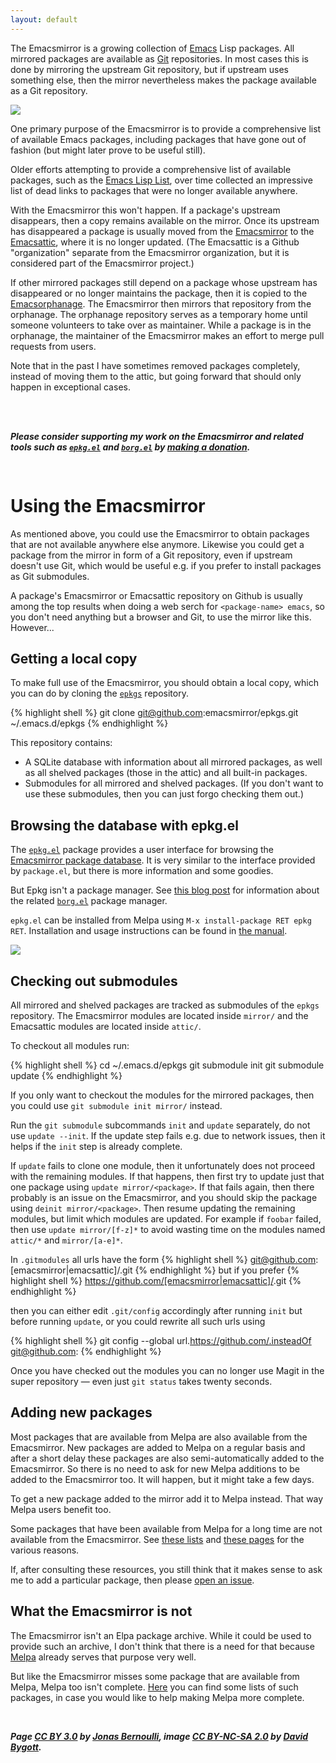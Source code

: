 ```yaml
---
layout: default
---
```


The Emacsmirror is a growing collection of [Emacs] Lisp packages.  All
mirrored packages are available as [Git] repositories.  In most cases
this is done by mirroring the upstream Git repository, but if upstream
uses something else, then the mirror nevertheless makes the package
available as a Git repository.

<img src="/assets/emacsmirror.png">

One primary purpose of the Emacsmirror is to provide a comprehensive
list of available Emacs packages, including packages that have gone
out of fashion (but might later prove to be useful still).

Older efforts attempting to provide a comprehensive list of available
packages, such as the [Emacs Lisp List][ell], over time collected an
impressive list of dead links to packages that were no longer
available anywhere.

With the Emacsmirror this won't happen.  If a package's upstream
disappears, then a copy remains available on the mirror.  Once its
upstream has disappeared a package is usually moved from the
[Emacsmirror] to the [Emacsattic], where it is no longer updated. (The
Emacsattic is a Github "organization" separate from the Emacsmirror
organization, but it is considered part of the Emacsmirror project.)

If other mirrored packages still depend on a package whose upstream
has disappeared or no longer maintains the package, then it is copied
to the [Emacsorphanage].  The Emacsmirror then mirrors that repository
from the orphanage.  The orphanage repository serves as a temporary
home until someone volunteers to take over as maintainer.  While a
package is in the orphanage, the maintainer of the Emacsmirror makes
an effort to merge pull requests from users.

Note that in the past I have sometimes removed packages completely,
instead of moving them to the attic, but going forward that should
only happen in exceptional cases.

<br/><br/>

***Please consider supporting my work on the Emacsmirror and related
tools such as [`epkg.el`] and [`borg.el`] by [making a donation](/donate).***

<center><img class="clear" width="16" height="16" src="https://assets-cdn.github.com/images/icons/emoji/unicode/2764.png"></center>

Using the Emacsmirror
=====================

As mentioned above, you could use the Emacsmirror to obtain packages
that are not available anywhere else anymore.  Likewise you could get
a package from the mirror in form of a Git repository, even if
upstream doesn't use Git, which would be useful e.g. if you prefer to
install packages as Git submodules.

A package's Emacsmirror or Emacsattic repository on Github is usually
among the top results when doing a web serch for `<package-name>
emacs`, so you don't need anything but a browser and Git, to use the
mirror like this.  However...

Getting a local copy
--------------------

To make full use of the Emacsmirror, you should obtain a local copy,
which you can do by cloning the [`epkgs`][epkgs] repository.

{% highlight shell %}
git clone git@github.com:emacsmirror/epkgs.git ~/.emacs.d/epkgs
{% endhighlight %}

This repository contains:

* A SQLite database with information about all mirrored packages, as
  well as all shelved packages (those in the attic) and all built-in
  packages.
* Submodules for all mirrored and shelved packages.  (If you don't
  want to use these submodules, then you can just forgo checking them
  out.)

Browsing the database with epkg.el
----------------------------------

The [`epkg.el`] package provides a user interface for browsing the
[Emacsmirror package database][epkgs].  It is very similar to the
interface provided by `package.el`, but there is more information and
some goodies.

But Epkg isn't a package manager.  See [this blog post][20160517] for
information about the related [`borg.el`] package manager.

`epkg.el` can be installed from Melpa using `M-x install-package RET
epkg RET`.  Installation and usage instructions can be found
in [the manual](/manual/epkg).

<img src="/assets/epkg.png">

Checking out submodules
-----------------------

All mirrored and shelved packages are tracked as submodules of the
`epkgs` repository.  The Emacsmirror modules are located inside
`mirror/` and the Emacsattic modules are located inside `attic/`.

To checkout all modules run:

{% highlight shell %}
cd ~/.emacs.d/epkgs
git submodule init
git submodule update
{% endhighlight %}

If you only want to checkout the modules for the mirrored packages,
then you could use `git submodule init mirror/` instead.

Run the `git submodule` subcommands `init` and `update` separately, do
not use `update --init`.  If the update step fails e.g. due to network
issues, then it helps if the `init` step is already complete.

If `update` fails to clone one module, then it unfortunately does not
proceed with the remaining modules.  If that happens, then first try
to update just that one package using `update mirror/<package>`.  If
that fails again, then there probably is an issue on the Emacsmirror,
and you should skip the package using `deinit mirror/<package>`.  Then
resume updating the remaining modules, but limit which modules are
updated.  For example if `foobar` failed, then use `update
mirror/[f-z]*` to avoid wasting time on the modules named `attic/*`
and `mirror/[a-e]*`.

In `.gitmodules` all urls have the form
{% highlight shell %}
git@github.com:[emacsmirror|emacsattic]/<package>.git
{% endhighlight %}
but if you prefer
{% highlight shell %}
https://github.com/[emacsmirror|emacsattic]/<package>.git
{% endhighlight %}

then you can either edit `.git/config` accordingly after running
`init` but before running `update`, or you could rewrite all such urls
using

{% highlight shell %}
git config --global url.https://github.com/.insteadOf git@github.com:
{% endhighlight %}

Once you have checked out the modules you can no longer use Magit in
the super repository &mdash; even just `git status` takes twenty
seconds.

Adding new packages
-------------------

Most packages that are available from Melpa are also available from
the Emacsmirror.  New packages are added to Melpa on a regular basis
and after a short delay these packages are also semi-automatically
added to the Emacsmirror.  So there is no need to ask for new Melpa
additions to be added to the Emacsmirror too.  It will happen, but it
might take a few days.

To get a new package added to the mirror add it to Melpa instead.
That way Melpa users benefit too.

Some packages that have been available from Melpa for a long time are
not available from the Emacsmirror.  See [these lists][not-mirror] and
[these pages][stats] for the various reasons.

If, after consulting these resources, you still think that it makes
sense to ask me to add a particular package, then please
[open an issue][issues].

What the Emacsmirror is not
---------------------------

The Emacsmirror isn't an Elpa package archive.  While it could be used
to provide such an archive, I don't think that there is a need for
that because [Melpa] already serves that purpose very well.

But like the Emacsmirror misses some package that are available from
Melpa, Melpa too isn't complete.  [Here][not-melpa] you can find some
lists of such packages, in case you would like to help making Melpa
more complete.

<br/><b/>

*Page [CC BY 3.0](https://creativecommons.org/licenses/by/3.0)
by    [Jonas Bernoulli](https://emacsair.me),
image [CC BY-NC-SA 2.0](https://creativecommons.org/licenses/by-nc-sa/2.0)
by    [David Bygott](https://www.flickr.com/photos/davidbygott).*

[Emacsmirror]:    https://github.com/emacsmirror
[Emacsattic]:     https://github.com/emacsattic
[Emacsorphanage]: https://github.com/emacsorphanage
[epkgs]:          https://github.com/emacsmirror/epkgs
[issues]:         https://github.com/emacsmirror/p/issues/new
[`epkg.el`]:      https://github.com/emacscollective/epkg
[`borg.el`]:      https://github.com/emacscollective/borg
[stats]:          /stats/
[not-mirror]:     /stats/compare.html#org56f65cd
[not-melpa]:      /stats/melpa-missing.html

[20160517]: https://emacsair.me/2016/05/17/assimilate-emacs-packages-as-git-submodules

[Emacs]: https://www.gnu.org/software/emacs/emacs.html
[Git]:   https://git-scm.com

[Melpa]: https://melpa.org
[ell]:   http://damtp.cam.ac.uk/user/sje30/emacs/ell.html
